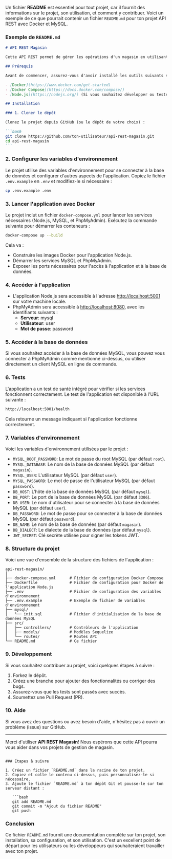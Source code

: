 Un fichier **README** est essentiel pour tout projet, car il fournit des informations sur le projet, son utilisation, et comment y contribuer. Voici un exemple de ce que pourrait contenir un fichier `README.md` pour ton projet API REST avec Docker et MySQL.

### Exemple de `README.md`

````markdown
# API REST Magasin

Cette API REST permet de gérer les opérations d'un magasin en utilisant Node.js, MySQL, et Docker. Elle permet la gestion de la base de données et des utilisateurs du magasin, et peut être utilisée pour intégrer différentes fonctionnalités liées à un système de gestion de magasin.

## Prérequis

Avant de commencer, assurez-vous d'avoir installé les outils suivants sur votre machine :

- [Docker](https://www.docker.com/get-started)
- [Docker Compose](https://docs.docker.com/compose/)
- [Node.js](https://nodejs.org/) (Si vous souhaitez développer ou tester l'application localement sans Docker)

## Installation

### 1. Cloner le dépôt

Clonez le projet depuis GitHub (ou le dépôt de votre choix) :

```bash
git clone https://github.com/ton-utilisateur/api-rest-magasin.git
cd api-rest-magasin
```
````

### 2. Configurer les variables d'environnement

Le projet utilise des variables d'environnement pour se connecter à la base de données et configurer d'autres aspects de l'application. Copiez le fichier `.env.example` en `.env` et modifiez-le si nécessaire :

```bash
cp .env.example .env
```

### 3. Lancer l'application avec Docker

Le projet inclut un fichier `docker-compose.yml` pour lancer les services nécessaires (Node.js, MySQL, et PhpMyAdmin). Exécutez la commande suivante pour démarrer les conteneurs :

```bash
docker-compose up --build
```

Cela va :

- Construire les images Docker pour l'application Node.js.
- Démarrer les services MySQL et PhpMyAdmin.
- Exposer les ports nécessaires pour l'accès à l'application et à la base de données.

### 4. Accéder à l'application

- L'application Node.js sera accessible à l'adresse [http://localhost:5001](http://localhost:5001) sur votre machine locale.
- PhpMyAdmin sera accessible à [http://localhost:8080](http://localhost:8080), avec les identifiants suivants :
  - **Serveur**: mysql
  - **Utilisateur**: user
  - **Mot de passe**: password

### 5. Accéder à la base de données

Si vous souhaitez accéder à la base de données MySQL, vous pouvez vous connecter à PhpMyAdmin comme mentionné ci-dessus, ou utiliser directement un client MySQL en ligne de commande.

### 6. Tests

L'application a un test de santé intégré pour vérifier si les services fonctionnent correctement. Le test de l'application est disponible à l'URL suivante :

```bash
http://localhost:5001/health
```

Cela retourne un message indiquant si l'application fonctionne correctement.

### 7. Variables d'environnement

Voici les variables d'environnement utilisées par le projet :

- `MYSQL_ROOT_PASSWORD`: Le mot de passe du root MySQL (par défaut `root`).
- `MYSQL_DATABASE`: Le nom de la base de données MySQL (par défaut `magasin`).
- `MYSQL_USER`: L'utilisateur MySQL (par défaut `user`).
- `MYSQL_PASSWORD`: Le mot de passe de l'utilisateur MySQL (par défaut `password`).
- `DB_HOST`: L'hôte de la base de données MySQL (par défaut `mysql`).
- `DB_PORT`: Le port de la base de données MySQL (par défaut `3306`).
- `DB_USER`: Le nom d'utilisateur pour se connecter à la base de données MySQL (par défaut `user`).
- `DB_PASSWORD`: Le mot de passe pour se connecter à la base de données MySQL (par défaut `password`).
- `DB_NAME`: Le nom de la base de données (par défaut `magasin`).
- `DB_DIALECT`: Le dialecte de la base de données (par défaut `mysql`).
- `JWT_SECRET`: Clé secrète utilisée pour signer les tokens JWT.

### 8. Structure du projet

Voici une vue d'ensemble de la structure des fichiers de l'application :

```
api-rest-magasin/
│
├── docker-compose.yml      # Fichier de configuration Docker Compose
├── Dockerfile              # Fichier de configuration pour Docker de l'application Node.js
├── .env                    # Fichier de configuration des variables d'environnement
├── .env.example            # Exemple de fichier de variables d'environnement
├── mysql/
│   └── init.sql            # Fichier d'initialisation de la base de données MySQL
├── src/
│   ├── controllers/        # Contrôleurs de l'application
│   ├── models/             # Modèles Sequelize
│   └── routes/             # Routes API
└── README.md               # Ce fichier
```

### 9. Développement

Si vous souhaitez contribuer au projet, voici quelques étapes à suivre :

1. Forkez le dépôt.
2. Créez une branche pour ajouter des fonctionnalités ou corriger des bugs.
3. Assurez-vous que les tests sont passés avec succès.
4. Soumettez une Pull Request (PR).

### 10. Aide

Si vous avez des questions ou avez besoin d'aide, n'hésitez pas à ouvrir un problème (issue) sur GitHub.

---

Merci d'utiliser **API REST Magasin**! Nous espérons que cette API pourra vous aider dans vos projets de gestion de magasin.

````

### Étapes à suivre

1. Créez un fichier `README.md` dans la racine de ton projet.
2. Copiez et colle le contenu ci-dessus, puis personnalisez-le si nécessaire.
3. Ajoute le fichier `README.md` à ton dépôt Git et pousse-le sur ton serveur distant :

   ```bash
   git add README.md
   git commit -m "Ajout du fichier README"
   git push
````

### Conclusion

Ce fichier `README.md` fournit une documentation complète sur ton projet, son installation, sa configuration, et son utilisation. C'est un excellent point de départ pour les utilisateurs ou les développeurs qui souhaiteraient travailler avec ton projet.
